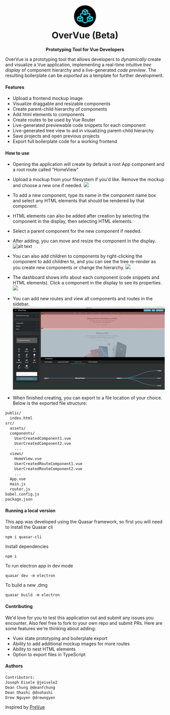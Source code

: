 <h1 align="center">
  <img src="https://raw.githubusercontent.com/jeisele2/OverVue/master/src/assets/overvue-icons/apple-icon-72x72.png">
  <br/>
  OverVue (Beta)
</h1>

<p align="center"><b>Prototyping Tool for Vue Developers</b></p>

<p>OverVue is a prototyping tool that allows developers to <em>dynamically</em> create and visualize a Vue application, implementing a real-time intuitive <em>tree display</em> of component hierarchy and a live-generated <em>code preview</em>. The resulting boilerplate can be <em>exported</em> as a template for further development.</p>

#### Features
+ Upload a frontend mockup image
+ Visualize draggable and resizable components
+ Create parent-child hierarchy of components
+ Add html elements to components
+ Create routes to be used by Vue Router
+ Live-generated previewable code snippets for each component
+ Live-generated tree view to aid in visualizing parent-child hierarchy
+ Save projects and open previous projects
+ Export full boilerplate code for a working frontend


#### How to use
+ Opening the application will create by default a root App component and a root route called "HomeView"
+ Upload a mockup from your filesystem if you'd like. Remove the mockup and choose a new one if needed.
![](https://raw.githubusercontent.com/jeisele2/OverVue/master/src/assets/gifs/upload-image-drawers.gif)

+ To add a new component, type its name in the component name box and select any HTML elements that should be rendered by that component.
+ HTML elements can also be added after creation by selecting the component in the display, then selecting HTML elements.
+ Select a parent component for the new component if needed.
+ After adding, you can move and resize the component in the display.
![alt text](https://raw.githubusercontent.com/jeisele2/OverVue/master/src/assets/gifs/component_creation.gif)

+ You can also add children to components by right-clicking the component to add children to, and you can see the tree re-render as you create new components or change the hierarchy.
![](https://raw.githubusercontent.com/jeisele2/OverVue/master/src/assets/gifs/HTML-elements-tree-rerender.gif)

+ The dashboard shows info about each component (code snippets and HTML elements). Click a component in the display to see its properties.
![](https://raw.githubusercontent.com/jeisele2/OverVue/master/src/assets/gifs/snippets-active-component.gif)

+ You can add new routes and view all components and routes in the sidebar.
![](https://raw.githubusercontent.com/jeisele2/OverVue/master/src/assets/gifs/sidebar-components-routes.gif)

+ When finished creating, you can export to a file location of your choice. Below is the exported file structure:

```
public/
  index.html
src/
  assets/
  components/
    UserCreatedComponent1.vue
    UserCreatedComponent2.vue
    ...
  views/
    HomeView.vue
    UserCreatedRouteComponent1.vue
    UserCreatedRouteComponent2.vue
    ...
  App.vue
  main.js
  router.js
babel.config.js
package.json
```

#### Running a local version
This app was developed using the Quasar framework, so first you will need to install the Quasar cli
```
npm i quasar-cli
```
Install dependencies
```
npm i
```
To run electron app in dev mode
```
quasar dev -m electron
```
To build a new .dmg
```
quasar build -m electron
```

#### Contributing
We'd love for you to test this application out and submit any issues you encounter. Also feel free to fork to your own repo and submit PRs.
Here are some features we're thinking about adding:
+ Vuex state prototyping and boilerplate export
+ Ability to add additional mockup images for more routes
+ Ability to nest HTML elements
+ Option to export files in TypeScript

#### Authors
```
Contributors:
Joseph Eisele @jeisele2
Dean Chung @deanfchung
Dean Ohashi @dnohashi
Drew Nguyen @drewngyen
```
Inspired by [PreVue](https://github.com/open-source-labs/ReacType)
